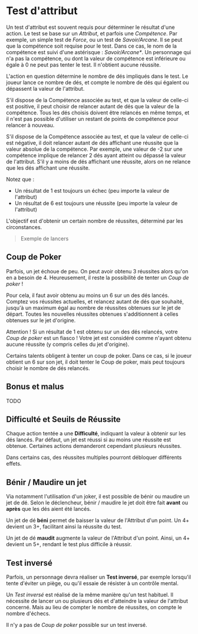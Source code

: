 # Test d'attribut

Un test d'attribut est souvent requis pour déterminer le résultat d'une action. Le test se base sur un _Attribut_, et parfois une _Compétence_. Par exemple, un simple test de _Force_, ou un test de _Savoir/Arcane_. Il se peut que la compétence soit requise pour le test. Dans ce cas, le nom de la compétence est suivi d'une astérisque : _Savoir/Arcane*_. Un personnage qui n'a pas la compétence, ou dont la valeur de compétence est inférieure ou égale à 0 ne peut pas tenter le test. Il n'obtient aucune réussite.

L'action en question détermine le nombre de dés impliqués dans le test. Le joueur lance ce nombre de dés, et compte le nombre de dés qui égalent ou dépassent la valeur de l'attribut.

S'il dispose de la Compétence associée au test, et que la valeur de celle-ci est positive, il peut choisir de relancer autant de dés que la valeur de la compétence. Tous les dés choisis doivent être relancés en même temps, et il n'est pas possible d'utiliser un restant de points de compétence pour relancer à nouveau.

S'il dispose de la Compétence associée au test, et que la valeur de celle-ci est négative, il doit relancer autant de dés affichant une réussite que la valeur absolue de la compétence. Par exemple, une valeur de -2 sur une compétence implique de relancer 2 dés ayant atteint ou dépassé la valeur de l'attribut. S'il y a moins de dés affichant une réussite, alors on ne relance que les dés affichant une réussite.

Notez que :

* Un résultat de 1 est toujours un échec (peu importe la valeur de l'attribut)
* Un résultat de 6 est toujours une réussite (peu importe la valeur de l'attribut)

L'objectif est d'obtenir un certain nombre de réussites, déterminé par les circonstances.

> Exemple de lancers

## Coup de Poker

Parfois, un jet échoue de peu. On peut avoir obtenu 3 réussites alors qu'on en a besoin de 4. Heureusement, il reste la possibilité de tenter un _Coup de poker_ !

Pour cela, il faut avoir obtenu au moins un 6 sur un des dés lancés. Comptez vos réussites actuelles, et relancez autant de dés que souhaité, jusqu'à un maximum égal au nombre de réussites obtenues sur le jet de départ. Toutes les nouvelles réussites obtenues s'additionnent à celles obtenues sur le jet d'origine.

Attention ! Si un résultat de 1 est obtenu sur un des dés relancés, votre _Coup de poker_ est un fiasco ! Votre jet est considéré comme n'ayant obtenu aucune réussite (y compris celles du jet d'origine).

Certains talents obligent à tenter un coup de poker. Dans ce cas, si le joueur obtient un 6 sur son jet, il doit tenter le Coup de poker, mais peut toujours choisir le nombre de dés relancés.

## Bonus et malus

TODO

## Difficulté et Seuils de Réussite

Chaque action tentée a une **Difficulté**, indiquant la valeur à obtenir sur les dés lancés. Par défaut, un jet est réussi si au moins une réussite est obtenue. Certaines actions demanderont cependant plusieurs réussites.

Dans certains cas, des réussites multiples pourront débloquer différents effets.

## Bénir / Maudire un jet

Via notamment l'utilisation d'un joker, il est possible de bénir ou maudire un jet de dé. Selon le déclencheur, bénir / maudire le jet doit être fait **avant** ou **après** que les dés aient été lancés.

Un jet de dé **béni** permet de baisser la valeur de l'Attribut d'un point. Un 4+ devient un 3+, facilitant ainsi la réussite du test.

Un jet de dé **maudit** augmente la valeur de l'Attribut d'un point. Ainsi, un 4+ devient un 5+, rendant le test plus difficile à réussir.

## Test inversé

Parfois, un personnage devra réaliser un **Test inversé**, par exemple lorsqu'il tente d'éviter un piège, ou qu'il essaie de résister à un contrôle mental.

Un _Test inversé_ est réalisé de la même manière qu'un test habituel. Il nécessite de lancer un ou plusieurs dés et d'atteindre la valeur de l'attribut concerné. Mais au lieu de compter le nombre de réussites, on compte le nombre d'échecs.

Il n'y a pas de _Coup de poker_ possible sur un test inversé.
